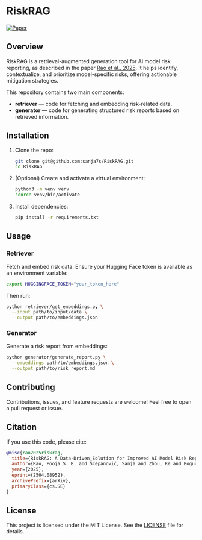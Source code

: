 # RiskRAG

[![Paper](https://img.shields.io/badge/paper-arXiv%3A2504.08952-blue)](https://arxiv.org/abs/2504.08952)

## Overview

RiskRAG is a retrieval-augmented generation tool for AI model risk reporting, as described in the paper [Rao et al., 2025](https://arxiv.org/abs/2504.08952). It helps identify, contextualize, and prioritize model-specific risks, offering actionable mitigation strategies.

This repository contains two main components:

- **retriever** — code for fetching and embedding risk-related data.
- **generator** — code for generating structured risk reports based on retrieved information.

## Installation

1. Clone the repo:
   ```bash
   git clone git@github.com:sanja7s/RiskRAG.git
   cd RiskRAG
   ```
2. (Optional) Create and activate a virtual environment:
   ```bash
   python3 -m venv venv
   source venv/bin/activate
   ```
3. Install dependencies:
   ```bash
   pip install -r requirements.txt
   ```

## Usage

### Retriever

Fetch and embed risk data. Ensure your Hugging Face token is available as an environment variable:  
```bash
export HUGGINGFACE_TOKEN="your_token_here"
```  
Then run:
```bash
python retriever/get_embeddings.py \
  --input path/to/input/data \
  --output path/to/embeddings.json
```

### Generator

Generate a risk report from embeddings:
```bash
python generator/generate_report.py \
  --embeddings path/to/embeddings.json \
  --output path/to/risk_report.md
```

## Contributing

Contributions, issues, and feature requests are welcome! Feel free to open a pull request or issue.

## Citation

If you use this code, please cite:
```bibtex
@misc{rao2025riskrag,
  title={RiskRAG: A Data-Driven Solution for Improved AI Model Risk Reporting},
  author={Rao, Pooja S. B. and Šćepanović, Sanja and Zhou, Ke and Bogucka, Edyta Paulina and Quercia, Daniele},
  year={2025},
  eprint={2504.08952},
  archivePrefix={arXiv},
  primaryClass={cs.SE}
}
```

## License

This project is licensed under the MIT License. See the [LICENSE](LICENSE) file for details.

